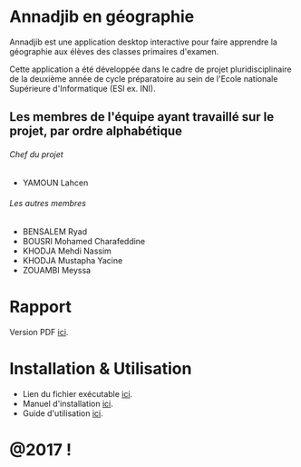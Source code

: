 ﻿# Annadjib en géographie

Annadjib est une application desktop interactive pour faire apprendre la géographie aux élèves des classes primaires d'examen.

Cette application a été développée dans le cadre de projet pluridisciplinaire de la deuxième année de cycle préparatoire au sein de l'Ecole nationale Supérieure d'Informatique (ESI ex. INI).

## Les membres de l'équipe ayant travaillé sur le projet, par ordre alphabétique

###### Chef du projet

- YAMOUN Lahcen

###### Les autres membres

- BENSALEM Ryad
- BOUSRI Mohamed Charafeddine
- KHODJA Mehdi Nassim
- KHODJA Mustapha Yacine
- ZOUAMBI Meyssa

# Rapport

Version PDF [ici](https://drive.google.com/file/d/1IObzXaiMzgZGa60JzG1Kp6Uh3VNDmI10/view?usp=sharing).

# Installation & Utilisation

- Lien du fichier exécutable [ici](https://drive.google.com/file/d/1j-XM9-BenJ7rHTTmgxfof8EnQPrH-fDI/view?usp=sharing).
- Manuel d'installation [ici](https://drive.google.com/file/d/1gtJBIT5mH1OByYjG4MwJOc19ZbYAApbD/view?usp=sharing).
- Guide d'utilisation [ici](https://drive.google.com/file/d/1dZwO_pISQiDIMa3GNkkgZuRuFe8dqTER/view?usp=sharing).

# @2017 !
